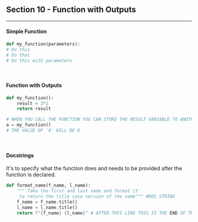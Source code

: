 ## Section 10 - Function with Outputs
<hr>

#### Simple Function
```python
def my_function(parameters):
# Do this
# Do that
# Do this with parameters
```
<br />

#### Function with Outputs
```python
def my_function():
    result = 3*2
    return result

# WHEN YOU CALL THE FUNCTION YOU CAN STORE THE RESULT VARIABLE TO ANOTHER VARIABLE
a = my_function()
# THE VALUE OF 'A' WILL BE 6
```
<br />

#### Docstrings
It's to specify what the function does and needs to be provided after the function is declared.

```python
def format_name(f_name, l_name):
    """ Take the first and last name and format it 
     to return the title case version of the name""" #DOC STRING
    f_name = f_name.title()
    l_name = l_name.title()
    return f"{f_name} {l_name}" # AFTER THIS LINE THIS IS THE END OF THE FUNCTION

```
